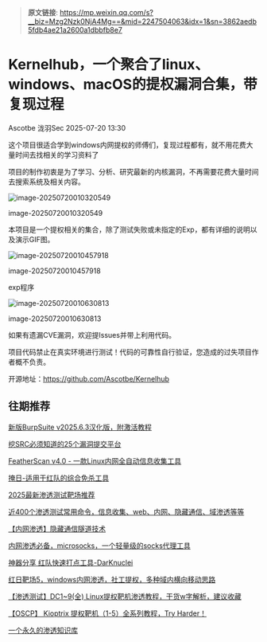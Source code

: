 > **原文链接**: https://mp.weixin.qq.com/s?__biz=Mzg2Nzk0NjA4Mg==&mid=2247504063&idx=1&sn=3862aedb5fdb4ae21a2600a1dbbfb8e7

#  Kernelhub，一个聚合了linux、windows、macOS的提权漏洞合集，带复现过程  
Ascotbe  泷羽Sec   2025-07-20 13:30  
  
这个项目很适合学到windows内网提权的师傅们，复现过程都有，就不用花费大量时间去找相关的学习资料了  
  
项目的制作初衷是为了学习、分析、研究最新的内核漏洞，不再需要花费大量时间去搜索系统及相关内容。  
  
![image-20250720010320549](https://mmbiz.qpic.cn/mmbiz_png/5975bXHXfWEOOMAiaDKbiaGxnHq6a7BhOdBDTuHnxiaFRSdlPBSF7nXcmc0t8ptDl72lfLqZZjzoTSAFLt59pFs7A/640?wx_fmt=png&from=appmsg "")  
  
image-20250720010320549  
  
本项目是一个提权相关的集合，除了测试失败或未指定的Exp，都有详细的说明以及演示GIF图。  
  
![image-20250720010457918](https://mmbiz.qpic.cn/mmbiz_png/5975bXHXfWEOOMAiaDKbiaGxnHq6a7BhOdPqfMA0IwFvUBNfmE1Rs0ZUn7iaqicMvxOz8a5qSic4XcvaGABYC2yO8iag/640?wx_fmt=png&from=appmsg "")  
  
image-20250720010457918  
  
exp程序  
  
![image-20250720010630813](https://mmbiz.qpic.cn/mmbiz_png/5975bXHXfWEOOMAiaDKbiaGxnHq6a7BhOdLzHibaLOBKDNUlU4X6kRYgGWNoAaiaJj2OuwDMYkNUzD0L3uolbNnv6Q/640?wx_fmt=png&from=appmsg "")  
  
image-20250720010630813  
  
如果有遗漏CVE漏洞，欢迎提Issues并带上利用代码。  
  
项目代码禁止在真实环境进行测试！代码的可靠性自行验证，您造成的过失项目作者概不负责。  
  
开源地址：https://github.com/Ascotbe/Kernelhub  
## 往期推荐  
  
[新版BurpSuite v2025.6.3汉化版，附激活教程](https://mp.weixin.qq.com/s?__biz=Mzg2Nzk0NjA4Mg==&mid=2247504007&idx=1&sn=ad9bc57b63e5aec5264ca123e8d2148e&scene=21#wechat_redirect)  
  
  
[挖SRC必须知道的25个漏洞提交平台](https://mp.weixin.qq.com/s?__biz=Mzg2Nzk0NjA4Mg==&mid=2247503982&idx=1&sn=0b4f5d87ce51350878b046afc4d40c31&scene=21#wechat_redirect)  
  
  
[FeatherScan v4.0 - 一款Linux内网全自动信息收集工具](https://mp.weixin.qq.com/s?__biz=Mzg2Nzk0NjA4Mg==&mid=2247503736&idx=1&sn=e62fae44a2605ab0df8dc812fee51167&scene=21#wechat_redirect)  
  
  
[掩日-适用于红队的综合免杀工具](https://mp.weixin.qq.com/s?__biz=Mzg2Nzk0NjA4Mg==&mid=2247503360&idx=1&sn=e068394c757012cb72227e702975234f&scene=21#wechat_redirect)  
  
  
[2025最新渗透测试靶场推荐](https://mp.weixin.qq.com/s?__biz=Mzg2Nzk0NjA4Mg==&mid=2247503236&idx=1&sn=2181776334a185b732907eaf0573034a&scene=21#wechat_redirect)  
  
  
[近400个渗透测试常用命令，信息收集、web、内网、隐藏通信、域渗透等等](https://mp.weixin.qq.com/s?__biz=Mzg2Nzk0NjA4Mg==&mid=2247502791&idx=1&sn=d113f9b4fb661e66e8ab69d27c186c2b&scene=21#wechat_redirect)  
  
  
[【内网渗透】隐藏通信隧道技术](https://mp.weixin.qq.com/s?__biz=Mzg2Nzk0NjA4Mg==&mid=2247502651&idx=1&sn=1f08f90f98e3738ec1bb8033f83c5319&scene=21#wechat_redirect)  
  
  
[内网渗透必备，microsocks，一个轻量级的socks代理工具](https://mp.weixin.qq.com/s?__biz=Mzg2Nzk0NjA4Mg==&mid=2247502471&idx=1&sn=84c975ff8c1eaa18fd0f757ba1b3a6ab&scene=21#wechat_redirect)  
  
  
[神器分享 红队快速打点工具-DarKnuclei](https://mp.weixin.qq.com/s?__biz=Mzg2Nzk0NjA4Mg==&mid=2247500483&idx=1&sn=b6ef0e3ffebed948b3caa06a1a84cd17&scene=21#wechat_redirect)  
  
  
[红日靶场5，windows内网渗透，社工提权，多种域内横向移动思路](https://mp.weixin.qq.com/s?__biz=Mzg2Nzk0NjA4Mg==&mid=2247500172&idx=1&sn=8efb51ecf7c5309bd02b784c856f7eda&scene=21#wechat_redirect)  
  
  
[【渗透测试】DC1~9(全) Linux提权靶机渗透教程，干货w字解析，建议收藏](https://mp.weixin.qq.com/s?__biz=Mzg2Nzk0NjA4Mg==&mid=2247495774&idx=1&sn=ad20212bd08f94652d40e286406ed40f&scene=21#wechat_redirect)  
  
  
[【OSCP】 Kioptrix 提权靶机（1-5）全系列教程，Try Harder！](https://mp.weixin.qq.com/s?__biz=Mzg2Nzk0NjA4Mg==&mid=2247496963&idx=1&sn=646e34d7b03cef9741616ea8d7e20968&scene=21#wechat_redirect)  
  
  
[一个永久的渗透知识库](https://mp.weixin.qq.com/s?__biz=Mzg2Nzk0NjA4Mg==&mid=2247502572&idx=1&sn=42a9853381a099fc7c074230c39824a3&scene=21#wechat_redirect)  
  
  
  
